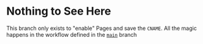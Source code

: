 # Nothing to See Here

This branch only exists to "enable" Pages and save the `CNAME`. All the magic happens in the workflow defined in the [`main`](https://github.com/3981BD/3981BD.github.io/tree/main) branch
